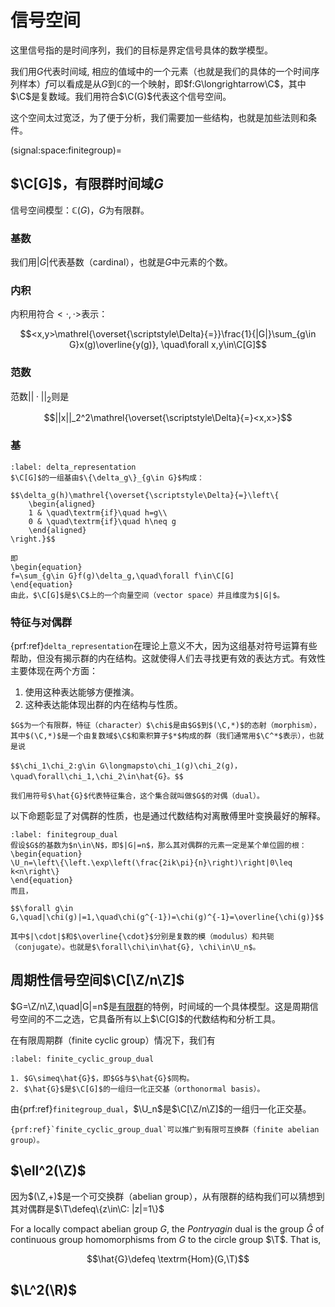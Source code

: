 # 信号空间
这里信号指的是时间序列，我们的目标是界定信号具体的数学模型。

我们用$G$代表时间域, 相应的值域中的一个元素（也就是我们的具体的一个时间序列样本）$f$可以看成是从$G$到$\mathbb C$的一个映射，即$f:G\longrightarrow\C$，其中$\C$是复数域。我们用符合$\C(G)$代表这个信号空间。

这个空间太过宽泛，为了便于分析，我们需要加一些结构，也就是加些法则和条件。

(signal:space:finitegroup)=
## $\C[G]$，有限群时间域$G$
信号空间模型：$\mathbb{C}(G)$，$G$为有限群。
### 基数
我们用$|G|$代表基数（cardinal），也就是$G$中元素的个数。

### 内积
内积用符合$<\cdot,\cdot>$表示：

$$<x,y>\mathrel{\overset{\scriptstyle\Delta}{=}}\frac{1}{|G|}\sum_{g\in G}x(g)\overline{y(g)}, \quad\forall x,y\in\C[G]$$

### 范数
范数$||\cdot||_2$则是

$$||x||_2^2\mathrel{\overset{\scriptstyle\Delta}{=}<x,x>}$$

### 基
```{prf:proposition}
:label: delta_representation
$\C[G]$的一组基由$\{\delta_g\}_{g\in G}$构成：

$$\delta_g(h)\mathrel{\overset{\scriptstyle\Delta}{=}\left\{
    \begin{aligned}
    1 & \quad\textrm{if}\quad h=g\\
    0 & \quad\textrm{if}\quad h\neq g
    \end{aligned}
\right.}$$

即
\begin{equation}
f=\sum_{g\in G}f(g)\delta_g,\quad\forall f\in\C[G]
\end{equation}
由此，$\C[G]$是$\C$上的一个向量空间（vector space）并且维度为$|G|$。
```

### 特征与对偶群
{prf:ref}`delta_representation`在理论上意义不大，因为这组基对符号运算有些帮助，但没有揭示群的内在结构。这就使得人们去寻找更有效的表达方式。有效性主要体现在两个方面：
1. 使用这种表达能够方便推演。
2. 这种表达能体现出群的内在结构与性质。

```{prf:definition} 特征与对偶群
$G$为一个有限群，特征（character）$\chi$是由$G$到$(\C,*)$的态射（morphism），其中$(\C,*)$是一个由复数域$\C$和乘积算子$*$构成的群（我们通常用$\C^*$表示），也就是说

$$\chi_1\chi_2:g\in G\longmapsto\chi_1(g)\chi_2(g)，\quad\forall\chi_1,\chi_2\in\hat{G}。$$

我们用符号$\hat{G}$代表特征集合，这个集合就叫做$G$的对偶（dual）。
```

以下命题彰显了对偶群的性质，也是通过代数结构对离散傅里叶变换最好的解释。
```{prf:proposition}
:label: finitegroup_dual
假设$G$的基数为$n\in\N$，即$|G|=n$，那么其对偶群的元素一定是某个单位圆的根：
\begin{equation}
\U_n=\left\{\left.\exp\left(\frac{2ik\pi}{n}\right)\right|0\leq k<n\right\}
\end{equation}
而且，

$$\forall g\in G,\quad|\chi(g)|=1,\quad\chi(g^{-1})=\chi(g)^{-1}=\overline{\chi(g)}$$

其中$|\cdot|$和$\overline{\cdot}$分别是复数的模（modulus）和共轭（conjugate）。也就是$\forall\chi\in\hat{G}, \chi\in\U_n$。
```

## 周期性信号空间$\C[\Z/n\Z]$
$G=\Z/n\Z,\quad|G|=n$是[有限群](signal:space:finitegroup)的特例，时间域的一个具体模型。这是周期信号空间的不二之选，它具备所有以上$\C[G]$的代数结构和分析工具。

在有限周期群（finite cyclic group）情况下，我们有
```{prf:proposition}
:label: finite_cyclic_group_dual

1. $G\simeq\hat{G}$，即$G$与$\hat{G}$同构。
2. $\hat{G}$是$\C[G]$的一组归一化正交基（orthonormal basis）。

```
由{prf:ref}`finitegroup_dual`，$\U_n$是$\C[\Z/n\Z]$的一组归一化正交基。

```{note}
{prf:ref}`finite_cyclic_group_dual`可以推广到有限可互换群（finite abelian group）。
```

## $\ell^2(\Z)$
因为$(\Z,+)$是一个可交换群（abelian group），从有限群的结构我们可以猜想到其对偶群是$\T\defeq\{z\in\C: |z|=1\}$

For a locally compact abelian group $G$, the *Pontryagin* dual is the group $\hat{G}$ of continuous group homomorphisms from $G$ to the circle group $\T$. That is,

$$\hat{G}\defeq \textrm{Hom}(G,\T)$$

## $\L^2(\R)$